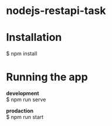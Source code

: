 # nodejs-restapi-task

# Installation

$ npm install

# Running the app

**development**<br>
$ npm run serve

**prodaction**<br>
$ npm run start
